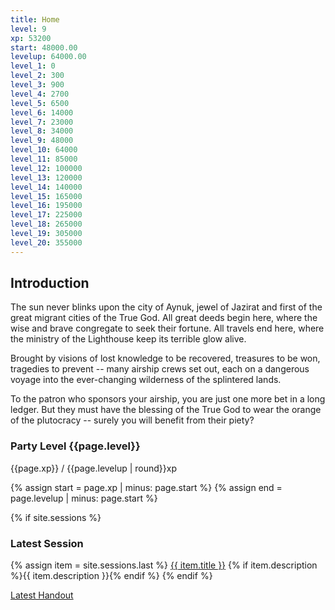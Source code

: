 ```yaml
---
title: Home
level: 9
xp: 53200
start: 48000.00
levelup: 64000.00
level_1: 0
level_2: 300
level_3: 900
level_4: 2700
level_5: 6500
level_6: 14000
level_7: 23000
level_8: 34000
level_9: 48000
level_10: 64000
level_11: 85000
level_12: 100000
level_13: 120000
level_14: 140000
level_15: 165000
level_16: 195000
level_17: 225000
level_18: 265000
level_19: 305000
level_20: 355000
---
```


## Introduction

The sun never blinks upon the city of Aynuk, jewel of Jazirat and first of the great migrant cities of the True God. All great deeds begin here, where the wise and brave congregate to seek their fortune. All travels end here, where the ministry of the Lighthouse keep its terrible glow alive.

Brought by visions of lost knowledge to be recovered, treasures to be won, tragedies to prevent -- many airship crews set out, each on a dangerous voyage into the ever-changing wilderness of the splintered lands.

To the patron who sponsors your airship, you are just one more bet in a long ledger. But they must have the blessing of the True God to wear the orange of the plutocracy -- surely you will benefit from their piety?

### Party Level {{page.level}}
{{page.xp}} / {{page.levelup | round}}xp
<div class="progress">
    {% assign start = page.xp | minus: page.start %}
    {% assign end = page.levelup | minus: page.start %}
    <span style="width: {{start | divided_by: end | times: 100}}%"></span>
</div>

{% if site.sessions %}
### Latest Session
{% assign item = site.sessions.last %}
<a href="{{ item.url }}">{{ item.title }}</a>
{% if item.description %}<span class="description">{{ item.description }}</span>{% endif %}
{% endif %}

<a href="{{ '/assets/' | append: 'csd2.pdf' | relative_url }}">Latest Handout</a>
